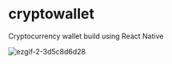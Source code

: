# cryptowallet
Cryptocurrency wallet build using React Native

![ezgif-2-3d5c8d6d28](https://user-images.githubusercontent.com/63082923/191091604-c91a3f64-93a4-4ca0-9952-7244d848c289.gif)

